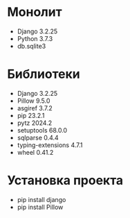 # Монолит
- Django	3.2.25
- Python 3.7.3
- db.sqlite3
# Библиотеки
- Django	3.2.25
- Pillow	9.5.0
- asgiref	3.7.2
- pip	23.2.1
- pytz	2024.2
- setuptools	68.0.0
- sqlparse	0.4.4
- typing-extensions	4.7.1
- wheel	0.41.2
# Установка проекта
- pip install django
- pip install Pillow
